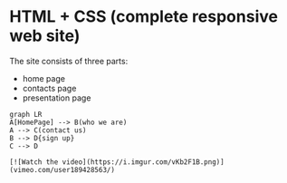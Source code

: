 # HTML + CSS (complete responsive web site)

The site consists of three parts: 
 - home page
 - contacts page
 - presentation page 
 

```mermaid
graph LR
A[HomePage] --> B(who we are)
A --> C(contact us)
B --> D{sign up}
C --> D

[![Watch the video](https://i.imgur.com/vKb2F1B.png)](vimeo.com/user189428563/)
